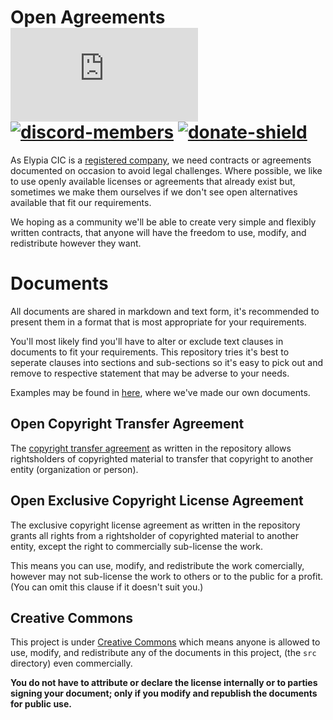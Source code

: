# Open Agreements [![matrix-members]][matrix] [![discord-members]][discord] [![donate-shield]][elypia-donate]
As Elypia CIC is a [registered company], we need contracts or
agreements documented on occasion to avoid legal challenges. Where
possible, we like to use openly available licenses or agreements that
already exist but, sometimes we make them ourselves if we don't see
open alternatives available that fit our requirements.

We hoping as a community we'll be able to create very simple and
flexibly written contracts, that anyone will have the freedom to use,
modify, and redistribute however they want.  

# Documents
All documents are shared in markdown and text form, it's recommended to
present them in a format that is most appropriate for your
requirements.

You'll most likely find you'll have to alter or exclude text clauses in
documents to fit your requirements. This repository tries it's best to
seperate clauses into sections and sub-sections so it's easy to pick
out and remove to respective statement that may be adverse to your
needs.

Examples may be found in [here], where we've made our own documents.

## Open Copyright Transfer Agreement
The [copyright transfer agreement] as written in the repository allows
rightsholders of copyrighted material to transfer that copyright to
another entity (organization or person). 

## Open Exclusive Copyright License Agreement
The exclusive copyright license agreement as written in the repository
grants all rights from a rightsholder of copyrighted material to
another entity, except the right to commercially sub-license the work.

This means you can use, modify, and redistribute the work comercially,
however may not sub-license the work to others or to the public 
for a profit. (You can omit this clause if it doesn't suit you.)

## Creative Commons
This project is under [Creative Commons] which means anyone is allowed
to use, modify, and redistribute any of the documents in this project, 
(the `src` directory) even commercially.

**You do not have to attribute or declare the license internally or to
parties signing your document; only if you modify and republish the
documents for public use.**

[matrix]: https://matrix.to/#/+elypia:matrix.org "Matrix Invite"
[discord]: https://discord.gg/hprGMaM "Discord Invite"
[elypia-donate]: https://elypia.org/donate "Donate to Elypia"
[registered company]: https://beta.companieshouse.gov.uk/company/12203025 "Elypia CIC on Companies House"
[here]: ./examples "Example Documents using Open Agreements"
[copyright transfer agreement]: https://en.wikipedia.org/wiki/Copyright_transfer_agreement "Copyright Transfer Agreement on Wikipedia"
[Creative Commons]: https://creativecommons.org/licenses/by/4.0/ "Creative Commons"

[matrix-members]: https://img.shields.io/matrix/elypia-general:matrix.org?logo=matrix "Matrix Shield"
[discord-members]: https://discordapp.com/api/guilds/184657525990359041/widget.png "Discord Shield"
[donate-shield]: https://img.shields.io/badge/Elypia-Donate-blueviolet "Donate Shield"
